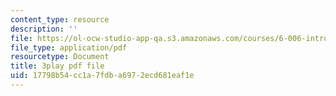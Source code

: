 ```yaml
---
content_type: resource
description: ''
file: https://ol-ocw-studio-app-qa.s3.amazonaws.com/courses/6-006-introduction-to-algorithms-fall-2011/17798b54cc1a7fdba6972ecd681eaf1e_eCaXlAaN2uE.pdf
file_type: application/pdf
resourcetype: Document
title: 3play pdf file
uid: 17798b54-cc1a-7fdb-a697-2ecd681eaf1e
---
```


